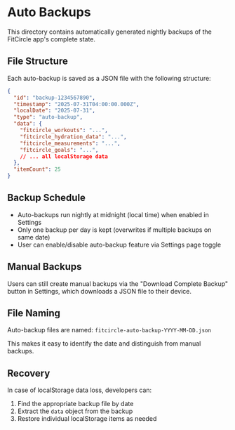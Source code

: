 # Auto Backups

This directory contains automatically generated nightly backups of the FitCircle app's complete state.

## File Structure

Each auto-backup is saved as a JSON file with the following structure:

```json
{
  "id": "backup-1234567890",
  "timestamp": "2025-07-31T04:00:00.000Z",
  "localDate": "2025-07-31",
  "type": "auto-backup", 
  "data": {
    "fitcircle_workouts": "...",
    "fitcircle_hydration_data": "...",
    "fitcircle_measurements": "...",
    "fitcircle_goals": "...",
    // ... all localStorage data
  },
  "itemCount": 25
}
```

## Backup Schedule

- Auto-backups run nightly at midnight (local time) when enabled in Settings
- Only one backup per day is kept (overwrites if multiple backups on same date)
- User can enable/disable auto-backup feature via Settings page toggle

## Manual Backups

Users can still create manual backups via the "Download Complete Backup" button in Settings, which downloads a JSON file to their device.

## File Naming

Auto-backup files are named: `fitcircle-auto-backup-YYYY-MM-DD.json`

This makes it easy to identify the date and distinguish from manual backups.

## Recovery

In case of localStorage data loss, developers can:
1. Find the appropriate backup file by date
2. Extract the `data` object from the backup
3. Restore individual localStorage items as needed